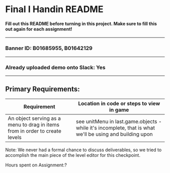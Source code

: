 # Final I Handin README
#### Fill out this README before turning in this project. Make sure to fill this out again for each assignment!
---
### Banner ID: B01685955, B01642129
---
### Already uploaded demo onto Slack: Yes
---
## Primary Requirements:
| Requirement | Location in code or steps to view in game  |
|---|---|
|An object serving as a menu to drag in items from in order to create levels| see unitMenu in last.game.objects - while it's incomplete, that is what we'll be using and building upon|

Note: We never had a formal chance to discuss deliverables, so we tried to accomplish the main piece of the level editor for this checkpoint.

Hours spent on Assignment:?